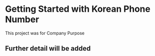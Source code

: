 # Getting Started with Korean Phone Number

This project was for Company Purpose

## Further detail will be added
